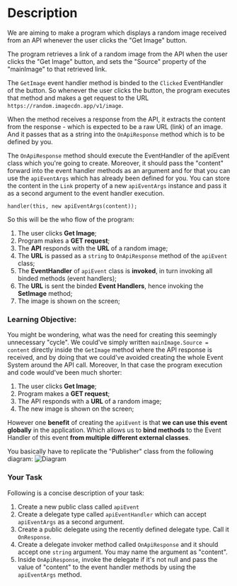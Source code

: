 # Description

We are aiming to make a program which displays a random image received from an API whenever the user clicks the "Get Image" button.

The program retrieves a link of a random image from the API when the user clicks the "Get Image" button, and sets the "Source" property of the "mainImage" to that retrieved link. 

The `GetImage` event handler method is binded to the `Clicked` EventHandler of the button. So whenever the user clicks the button, the program executes that method and makes a get request to the URL `https://random.imagecdn.app/v1/image`. 

When the method receives a response from the API, it extracts the content from the response - which is expected to be a raw URL (link) of an image. And it passes that as a string into the `OnApiResponse` method which is to be defined by you.

The `OnApiResponse` method should execute the EventHandler of the apiEvent class which you're going to create. Moreover, it should pass the "content" forward into the event handler methods as an argument and for that you can use the `apiEventArgs` which has already been defined for you. You can store the content in the `Link` property of a new `apiEventArgs` instance and pass it as a second argument to the event handler execution.
```
handler(this, new apiEventArgs(content));
```

So this will be the who flow of the program:
1. The user clicks **Get Image**;
2. Program makes a **GET request**;
3. The **API** responds with the **URL** of a random image;
4. The **URL** is passed as a `string` to `OnApiResponse` method of the `apiEvent` class;
5. The **EventHandler** of `apiEvent` class is **invoked**, in turn invoking all binded methods (event handlers);
6. The **URL** is sent the binded **Event Handlers**, hence invoking the **SetImage** method;
7. The image is shown on the screen;

### Learning Objective: 
You might be wondering, what was the need for creating this seemingly unnecessary "cycle". We could've simply written `mainImage.Source = content` directly inside the `GetImage` method where the API response is received, and by doing that we could've avoided creating the whole Event System around the API call. Moreover, In that case the program execution and code would've been much shorter:

1. The user clicks **Get Image**;
2. Program makes a **GET request**;
3. The API responds with a **URL** of a random image;
4. The new image is shown on the screen;

However one **benefit** of creating the `apiEvent` is that **we can use this event globally** in the application. Which allows us to **bind methods** to the Event Handler of this event **from multiple different external classes**.

You basically have to replicate the "Publisher" class from the following diagram:
![Diagram](https://codefinity-content-media-v2.s3.eu-west-1.amazonaws.com/courses/c585e6db-0d47-4d9a-aa26-c1a0358614c8/S2/image2.png)

### Your Task
Following is a concise description of your task:
1. Create a new public class called `apiEvent`
2. Create a delegate type called `apiEventHandler` which can accept `apiEventArgs` as a second argument.
3. Create a public delegate using the recently defined delegate type. Call it `OnResponse`.
4. Create a delegate invoker method called `OnApiResponse` and it should accept one `string` argument. You may name the argument as "content".
5. Inside `OnApiResponse`, invoke the delegate if it's not null and pass the value of "content" to the event handler methods by using the `apiEventArgs` method.
